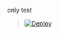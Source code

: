 
only test



> [![Deploy](https://www.herokucdn.com/deploy/button.png)](https://dashboard.heroku.com/new?template=https://github.com/CrashArtu/replant-MBC)


